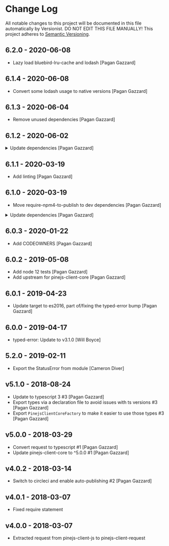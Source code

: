 # Change Log

All notable changes to this project will be documented in this file
automatically by Versionist. DO NOT EDIT THIS FILE MANUALLY!
This project adheres to [Semantic Versioning](http://semver.org/).

## 6.2.0 - 2020-06-08

* Lazy load bluebird-lru-cache and lodash [Pagan Gazzard]

## 6.1.4 - 2020-06-08

* Convert some lodash usage to native versions [Pagan Gazzard]

## 6.1.3 - 2020-06-04

* Remove unused dependencies [Pagan Gazzard]

## 6.1.2 - 2020-06-02


<details>
<summary> Update dependencies [Pagan Gazzard] </summary>

> ### pinejs-client-js-5.8.0 - 2020-05-29
> 
> * Generate optional builds for es2015/es2018 as well as the default es5 [Pagan Gazzard]

> ### pinejs-client-js-5.7.1 - 2020-05-25
> 
> * Update dependencies [Pagan Gazzard]

> ### pinejs-client-js-5.7.0 - 2020-04-15
> 
> * Make transformGetResult a method , to ease overriding the get method [Thodoris Greasidis]
</details>

## 6.1.1 - 2020-03-19

* Add linting [Pagan Gazzard]

## 6.1.0 - 2020-03-19

* Move require-npm4-to-publish to dev dependencies [Pagan Gazzard]

<details>
<summary> Update dependencies [Pagan Gazzard] </summary>

> ### typed-error-3.2.0 - 2019-11-20
> 
> * update deps and specify minimum engine requirements [Will Boyce]

> ### pinejs-client-js-5.6.11 - 2020-02-21
> 
> * 🐛: Fix missing `deprecated.getStringParams` function [Andreas Fitzek]

> ### pinejs-client-js-5.6.10 - 2020-02-14
> 
> * Update to resin-lint 3.x [Pagan Gazzard]

> ### pinejs-client-js-5.6.9 - 2020-02-14
> 
> * CircleCI: Remove deploy job as it's handled by balenaCI [Pagan Gazzard]

> ### pinejs-client-js-5.6.8 - 2020-02-14
> 
> * Add the missing `method` on the post method [Thodoris Greasidis]

> ### pinejs-client-js-5.6.7 - 2020-02-14
> 
> * Deprecate request overrides [Pagan Gazzard]
> * Deprecate queries using a string url [Pagan Gazzard]
> * Deprecate `query` in favor of `get` [Pagan Gazzard]

> ### pinejs-client-js-5.6.6 - 2020-02-14
> 
> * Allow resource/$count in $filter [Pagan Gazzard]

> ### pinejs-client-js-5.6.5 - 2020-01-30
> 
> * Remove `defaults` helper in favour of `??` [Pagan Gazzard]

> ### pinejs-client-js-5.6.4 - 2020-01-30
> 
> * Avoid allocations when destroying a poll [Pagan Gazzard]

> ### pinejs-client-js-5.6.3 - 2020-01-30
> 
> * Improve `RawFilter` typing [Pagan Gazzard]

> ### pinejs-client-js-5.6.2 - 2020-01-29
> 
> * Update dependencies [Pagan Gazzard]

> ### pinejs-client-js-5.6.1 - 2020-01-22
> 
> * Switch most CODEOWNERS entries to a team [Pagan Gazzard]

> ### pinejs-client-js-5.6.0 - 2019-07-12
> 
> * Add 'upsert' method supporting natural keys, requires Pinejs ^10.19.1 [Thodoris Greasidis]

> ### pinejs-client-js-5.5.4 - 2019-06-18
> 
> * Remove unnecessary `string` type that is handled by the `Params` type [Pagan Gazzard]

> ### pinejs-client-js-5.5.3 - 2019-06-18
> 
> * Use an .npmrc to prevent creating a package-lock on each install [Thodoris Greasidis]

> ### pinejs-client-js-5.5.2 - 2019-06-10
> 
> * Add some type casting so that it compiles on TypeScript 3.5 [Thodoris Greasidis]

> ### pinejs-client-js-5.5.1 - 2019-05-15
> 
> * Fix downstream declaration creation errors due to `Dictionary` [Pagan Gazzard]

> ### pinejs-client-js-5.5.0 - 2019-05-15
> 
> * Add a prepare method that prepares a query into a function [Pagan Gazzard]

> ### pinejs-client-js-5.4.1 - 2019-05-10
> 
> * Add CODEOWNERS [Gergely Imreh]

> ### pinejs-client-js-5.4.0 - 2019-05-10
> 
> * Add support for parameter aliases in resource ids [Pagan Gazzard]

> ### pinejs-client-js-5.3.10 - 2019-05-10
> 
> * Deduplicate transformation of GET results [Pagan Gazzard]

> ### pinejs-client-js-5.3.9 - 2019-05-10
> 
> * Simplify how we expose types, which means `subscribe` is now exposed [Pagan Gazzard]

> ### pinejs-client-js-5.3.8 - 2019-05-09
> 
> * Add automatic formatting via prettier [Pagan Gazzard]

> ### pinejs-client-js-5.3.7 - 2019-05-08
> 
> * Remove node 4 build, add node 12 [Pagan Gazzard]
> * Add .versionbot/CHANGELOG.yml for downstream changelogs [Pagan Gazzard]
</details>

## 6.0.3 - 2020-01-22

* Add CODEOWNERS [Pagan Gazzard]

## 6.0.2 - 2019-05-08

* Add node 12 tests [Pagan Gazzard]
* Add upstream for pinejs-client-core [Pagan Gazzard]

## 6.0.1 - 2019-04-23

* Update target to es2016, part of/fixing the typed-error bump [Pagan Gazzard]

## 6.0.0 - 2019-04-17

* typed-error: Update to v3.1.0 [Will Boyce]

## 5.2.0 - 2019-02-11

* Export the StatusError from module [Cameron Diver]

## v5.1.0 - 2018-08-24

* Update to typescript 3 #3 [Pagan Gazzard]
* Export types via a declaration file to avoid issues with ts versions #3 [Pagan Gazzard]
* Export `PinejsClientCoreFactory` to make it easier to use those types #3 [Pagan Gazzard]

## v5.0.0 - 2018-03-29

* Convert request to typescript #1 [Pagan Gazzard]
* Update pinejs-client-core to ^5.0.0 #1 [Pagan Gazzard]

## v4.0.2 - 2018-03-14

* Switch to circleci and enable auto-publishing #2 [Pagan Gazzard]

## v4.0.1 - 2018-03-07

* Fixed require statement

## v4.0.0 - 2018-03-07

* Extracted request from pinejs-client-js to pinejs-client-request
